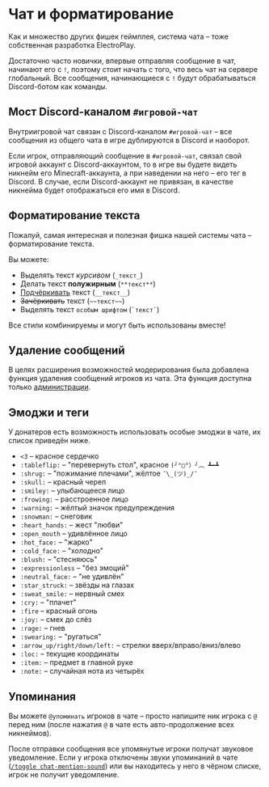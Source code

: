 # Чат и форматирование

Как и множество других фишек геймплея, система чата ­– тоже собственная разработка ElectroPlay.

Достаточно часто новички, впервые отправляя сообщение в чат, начинают его с `!`, поэтому стоит начать с того, что весь чат на сервере глобальный. Все сообщения, начинающиеся с `!` будут обрабатываться Discord-ботом как команды.

## Мост Discord-каналом `#игровой-чат`

Внутриигровой чат связан с Discord-каналом `#игровой-чат` – все сообщения из общего чата в игре дублируются в Discord и наоборот.

Если игрок, отправляющий сообщение в `#игровой-чат`, связал свой игровой аккаунт с Discord-аккаунтом, то в игре вы будете видеть никнейм его Minecraft-аккаунта, а при наведении на него – его тег в Discord. В случае, если Discord-аккаунт не привязан, в качестве никнейма будет отображаться его имя в Discord.

## Форматирование текста

Пожалуй, самая интересная и полезная фишка нашей системы чата – форматирование текста.

Вы можете:

- Выделять текст _курсивом_ (`_текст_`)
- Делать текст **полужирным** (`**текст**`)
- <u>Подчёркивать</u> текст (<code>&#95;&#95;текст&#95;&#95;</code>)
- ~~Зачёркивать~~ текст (`~~текст~~`)
- Выделять текст `особым шрифтом` (<code>&#96;текст&#96;</code>)

Все стили комбинируемы и могут быть использованы вместе!

## Удаление сообщений

В целях расширения возможностей модерирования была добавлена функция удаления сообщений игроков из чата. Эта функция доступна только [администрации](/docs/main-info/server-staff.md).

## Эмоджи и теги

У донатеров есть возможность использовать особые эмоджи в чате, их список приведён ниже.

- `<3` – красное сердечко
- `:tableflip:` – "перевернуть стол", красное `(╯°□°）╯︵ ┻━┻`
- `:shrug:` – "пожимание плечами", жёлтое `¯\_(ツ)_/¯`
- `:skull:` – красный череп
- `:smiley:` – улыбающееся лицо
- `:frowing:` – расстроенное лицо
- `:warning:` – жёлтый значок предупреждения
- `:snowman:` – снеговик
- `:heart_hands:` – жест "любви"
- `:open_mouth` – удивлённое лицо
- `:hot_face:` – "жарко"
- `:cold_face:` – "холодно"
- `:blush:` – "стесняюсь"
- `:expressionless` – "без эмоций"
- `:neutral_face:` – "не удивлён"
- `:star_struck:` – звёзды на глазах
- `:sweat_smile:` – нервный смех
- `:cry:` – "плачет"
- `:fire` – красный огонь
- `:joy:` – смех до слёз
- `:rage:` – гнев
- `:swearing:` – "ругаться"
- `:arrow_up/right/down/left:` – стрелки вверх/вправо/вниз/влево
- `:loc:` – текущие координаты
- `:item:` – предмет в главной руке
- `:note:` – случайная нота из четырёх

## Упоминания

Вы можете `@упоминать` игроков в чате – просто напишите ник игрока с `@` перед ним (после нажатия `@` в чате есть авто-продолжение всех никнеймов).

После отправки сообщения все упомянутые игроки получат звуковое уведомление. Если у игрока отключены звуки упоминаний в чате ([`/toggle chat-mention-sound`](/docs/useful-commands/toggle#звуковые-уведомления)) или вы находитесь у него в чёрном списке, игрок не получит уведомление.
